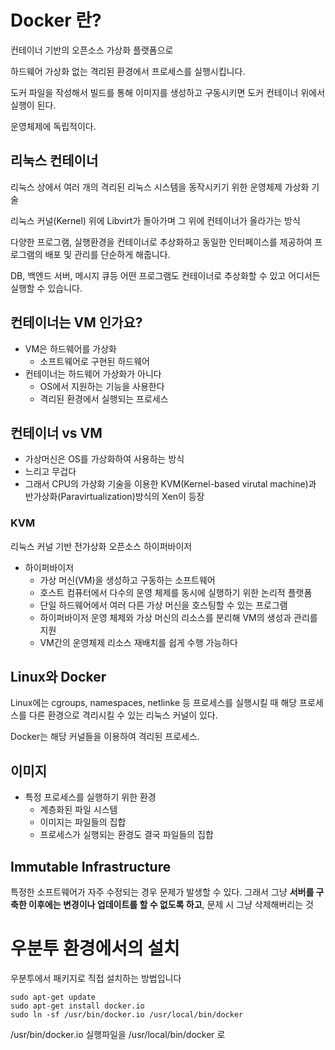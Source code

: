 # Docker 란?
컨테이너 기반의 오픈소스 가상화 플랫폼으로 

하드웨어 가상화 없는 격리된 환경에서 프로세스를 실행시킵니다. 

도커 파일을 작성해서 빌드를 통해 이미지를 생성하고 구동시키면 도커 컨테이너 위에서 실행이 된다.

운영체제에 독립적이다.

## 리눅스 컨테이너
리눅스 상에서 여러 개의 격리된 리눅스 시스템을 동작시키기 위한 운영체제 가상화 기술

리눅스 커널(Kernel) 위에 Libvirt가 돌아가며 그 위에 컨테이너가 올라가는 방식

다양한 프로그램, 실행환경을 컨테이너로 추상화하고 동일한 인터페이스를 제공하여 프로그램의 배포 및 관리를 단순하게 해줍니다.

DB, 백엔드 서버, 메시지 큐등 어떤 프로그램도 컨테이너로 추상화할 수 있고 어디서든 실행할 수 있습니다.

## 컨테이너는 VM 인가요?
* VM은 하드웨어를 가상화
    * 소프트웨어로 구현된 하드웨어
* 컨테이너는 하드웨어 가상화가 아니다
    * OS에서 지원하는 기능을 사용한다
    * 격리된 환경에서 실행되는 프로세스


## 컨테이너 vs VM
* 가상머신은 OS를 가상화하여 사용하는 방식
* 느리고 무겁다
* 그래서 CPU의 가상화 기술을 이용한 KVM(Kernel-based virutal machine)과 반가상화(Paravirtualization)방식의 Xen이 등장

### KVM
리눅스 커널 기반 전가상화 오픈소스 하이퍼바이저

* 하이퍼바이저 
    * 가상 머신(VM)을 생성하고 구동하는 소프트웨어
    * 호스트 컴퓨터에서 다수의 운영 체제를 동시에 실행하기 위한 논리적 플랫폼
    * 단일 하드웨어에서 여러 다른 가상 머신을 호스팅할 수 있는 프로그램
    * 하이퍼바이저 운영 체제와 가상 머신의 리소스를 분리해 VM의 생성과 관리를 지원
    * VM간의 운영체제 리소스 재배치를 쉽게 수행 가능하다


## Linux와 Docker
Linux에는 cgroups, namespaces, netlinke 등 프로세스를 실행시킬 때 해당 프로세스를 다른 환경으로 격리시킬 수 있는 리눅스 커널이 있다.

Docker는 해당 커널들을 이용하여 격리된 프로세스.

## 이미지
* 특정 프로세스를 실행하기 위한 환경
    * 계층화된 파일 시스템
    * 이미지는 파일들의 집합
    * 프로세스가 실행되는 환경도 결국 파일들의 집합

## Immutable Infrastructure
특정한 소프트웨어가 자주 수정되는 경우 문제가 발생할 수 있다. 그래서 그냥 **서버를 구축한 이후에는 변경이나 업데이트를 할 수 없도록 하고**, 문제 시 그냥 삭제해버리는 것


# 우분투 환경에서의 설치
우분투에서 패키지로 직접 설치하는 방법입니다

    sudo apt-get update
    sudo apt-get install docker.io
    sudo ln -sf /usr/bin/docker.io /usr/local/bin/docker

/usr/bin/docker.io 실행파일을 /usr/local/bin/docker 로 